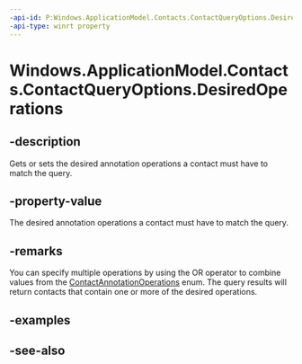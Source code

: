----api-id: P:Windows.ApplicationModel.Contacts.ContactQueryOptions.DesiredOperations
-api-type: winrt property
---<!-- Property syntaxpublic Windows.ApplicationModel.Contacts.ContactAnnotationOperations DesiredOperations { get;  set; }--># Windows.ApplicationModel.Contacts.ContactQueryOptions.DesiredOperations## -descriptionGets or sets the desired annotation operations a contact must have to match the query.## -property-valueThe desired annotation operations a contact must have to match the query.## -remarksYou can specify multiple operations by using the OR operator to combine values from the [ContactAnnotationOperations](contactannotationoperations.md) enum. The query results will return contacts that contain one or more of the desired operations.## -examples## -see-also